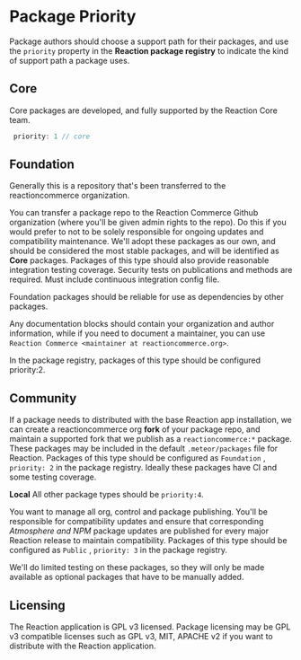 # Package Priority

Package authors should choose a support path for their packages, and use the `priority` property in the **Reaction package registry** to indicate the kind of support path a package uses.

## Core

Core packages are developed, and fully supported by the Reaction Core team.

```js
 priority: 1 // core
```

## Foundation

Generally this is a repository that's been transferred to the reactioncommerce organization.

You can transfer a package repo to the Reaction Commerce Github organization (where you'll be given admin rights to the repo). Do this if you would prefer to not to be solely responsible for ongoing updates and compatibility maintenance. We'll adopt these packages as our own, and should be considered the most stable packages, and will be identified as **Core** packages.   Packages of this type should also provide reasonable integration testing coverage. Security tests on publications and methods are required. Must include continuous integration config file.

Foundation packages should be reliable for use as dependencies by other packages.

Any documentation blocks should contain your organization and author information, while if you need to document a maintainer, you can use `Reaction Commerce <maintainer at reactioncommerce.org>`.

In the package registry, packages of this type should be configured priority:2.

## Community

If a package needs to distributed with the base Reaction app installation, we can create a reactioncommerce org **fork** of your package repo, and maintain a supported fork that we publish as a `reactioncommerce:*` package. These packages may be included in the default `.meteor/packages` file for Reaction.  Packages of this type should be configured as `Foundation` ,  `priority: 2` in the package registry.  Ideally these packages have CI and some testing coverage.

**Local** All other package types should be `priority:4`.

You want to manage all org, control and package publishing. You'll be responsible for compatibility updates and ensure that corresponding *Atmosphere and NPM* package updates are published for every major Reaction release to maintain compatibility.  Packages of this type should be configured as `Public` ,  `priority: 3` in the package registry.

We'll do limited testing on these packages, so they will only be made available as optional packages that have to be manually added.

## Licensing

The Reaction application is GPL v3 licensed. Package licensing may be GPL v3 compatible licenses such as GPL v3, MIT, APACHE v2 if you want to distribute with the Reaction application.

